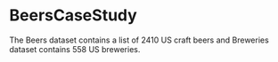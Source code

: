 # BeersCaseStudy
The Beers dataset contains a list of 2410 US craft beers and Breweries dataset contains 558 US breweries. 
